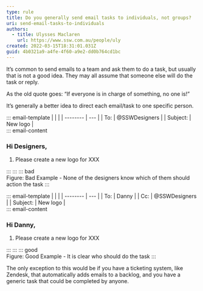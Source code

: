 ```yaml
---
type: rule
title: Do you generally send email tasks to individuals, not groups?
uri: send-email-tasks-to-individuals
authors:
  - title: Ulysses Maclaren
    url: https://www.ssw.com.au/people/uly
created: 2022-03-15T18:31:01.031Z
guid: 4b0321a9-a4fe-4f60-a9e2-dd0b764cd1bc
---
```

It’s common to send emails to a team and ask them to do a task, but usually that is not a good idea. They may all assume that someone else will do the task or reply. 
 
As the old quote goes: “If everyone is in charge of something, no one is!”
            
<!--endintro-->

It’s generally a better idea to direct each email/task to one specific person.

::: email-template
|          |     |
| -------- | --- |
| To:      | @SSWDesigners |
| Subject: | New logo |  
::: email-content  

### Hi Designers,

1. Please create a new logo for XXX  

:::
:::
::: bad  
Figure: Bad Example - None of the designers know which of them should action the task
:::

::: email-template
|          |     |
| -------- | --- |
| To:      | Danny |
| Cc:      | @SSWDesigners |
| Subject: | New logo |  
::: email-content  

### Hi Danny,

1. Please create a new logo for XXX  

:::
:::
::: good  
Figure: Good Example - It is clear who should do the task
:::

The only exception to this would be if you have a ticketing system, like Zendesk, that automatically adds emails to a backlog, and you have a generic task that could be completed by anyone.

